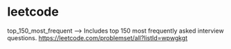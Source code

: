 # leetcode

top_150_most_frequent --> Includes top 150 most frequently asked interview questions.
https://leetcode.com/problemset/all?listId=wpwgkgt